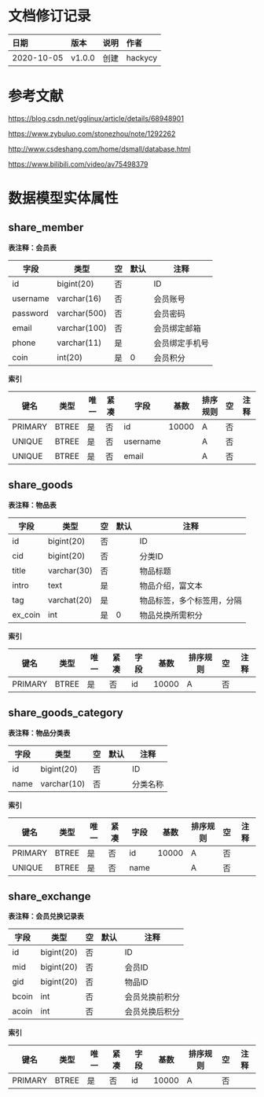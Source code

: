 # 文档修订记录

| 日期       | 版本   | 说明 | 作者    |
| :--------- | :----- | :--- | :------ |
| 2020-10-05 | v1.0.0 | 创建 | hackycy |

# 参考文献

https://blog.csdn.net/gglinux/article/details/68948901

https://www.zybuluo.com/stonezhou/note/1292262

http://www.csdeshang.com/home/dsmall/database.html

https://www.bilibili.com/video/av75498379


# 数据模型实体属性


## share_member

**表注释：会员表**

| 字段     | 类型         | 空   | 默认 | 注释           |
| -------- | ------------ | ---- | ---- | -------------- |
| id       | bigint(20)   | 否   |      | ID             |
| username | varchar(16)  | 否   |      | 会员账号       |
| password | varchar(500) | 否   |      | 会员密码       |
| email    | varchar(100) | 否   |      | 会员绑定邮箱   |
| phone    | varchar(11)  | 是   |      | 会员绑定手机号 |
| coin     | int(20)      | 是   | 0    | 会员积分       |

**索引**

| 键名    | 类型  | 唯一 | 紧凑 | 字段     | 基数  | 排序规则 | 空   | 注释 |
| ------- | ----- | ---- | ---- | -------- | ----- | -------- | ---- | ---- |
| PRIMARY | BTREE | 是   | 否   | id       | 10000 | A        | 否   |      |
| UNIQUE  | BTREE | 是   | 否   | username |       | A        | 否   |      |
| UNIQUE  | BTREE | 是   | 否   | email    |       | A        | 否   |      |

## share_goods

**表注释：物品表**

| 字段    | 类型        | 空   | 默认 | 注释                       |
| ------- | ----------- | ---- | ---- | -------------------------- |
| id      | bigint(20)  | 否   |      | ID                         |
| cid     | bigint(20)  | 否   |      | 分类ID                     |
| title   | varchar(30) | 否   |      | 物品标题                   |
| intro   | text        | 是   |      | 物品介绍，富文本           |
| tag     | varchat(20) | 是   |      | 物品标签，多个标签用，分隔 |
| ex_coin | int         | 是   | 0    | 物品兑换所需积分           |

**索引**

| 键名    | 类型  | 唯一 | 紧凑 | 字段 | 基数  | 排序规则 | 空   | 注释 |
| ------- | ----- | ---- | ---- | ---- | ----- | -------- | ---- | ---- |
| PRIMARY | BTREE | 是   | 否   | id   | 10000 | A        | 否   |      |

## share_goods_category

**表注释：物品分类表**

| 字段 | 类型        | 空   | 默认 | 注释     |
| ---- | ----------- | ---- | ---- | -------- |
| id   | bigint(20)  | 否   |      | ID       |
| name | varchar(10) | 否   |      | 分类名称 |

**索引**

| 键名    | 类型  | 唯一 | 紧凑 | 字段 | 基数  | 排序规则 | 空   | 注释 |
| ------- | ----- | ---- | ---- | ---- | ----- | -------- | ---- | ---- |
| PRIMARY | BTREE | 是   | 否   | id   | 10000 | A        | 否   |      |
| UNIQUE  | BTREE | 是   | 否   | name |       | A        | 否   |      |

## share_exchange

**表注释：会员兑换记录表**

| 字段  | 类型       | 空   | 默认 | 注释           |
| ----- | ---------- | ---- | ---- | -------------- |
| id    | bigint(20) | 否   |      | ID             |
| mid   | bigint(20) | 否   |      | 会员ID         |
| gid   | bigint(20) | 否   |      | 物品ID         |
| bcoin | int        | 否   |      | 会员兑换前积分 |
| acoin | int        | 否   |      | 会员兑换后积分 |

**索引**

| 键名    | 类型  | 唯一 | 紧凑 | 字段 | 基数  | 排序规则 | 空   | 注释 |
| ------- | ----- | ---- | ---- | ---- | ----- | -------- | ---- | ---- |
| PRIMARY | BTREE | 是   | 否   | id   | 10000 | A        | 否   |      |
